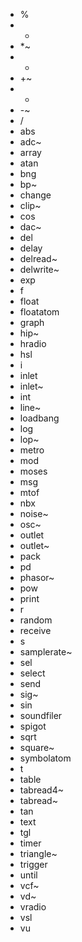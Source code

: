 - %
- *
- *~
- +
- +~
- -
- -~
- /
- abs
- adc~
- array
- atan
- bng
- bp~
- change
- clip~
- cos
- dac~
- del
- delay
- delread~
- delwrite~
- exp
- f
- float
- floatatom
- graph
- hip~
- hradio
- hsl
- i
- inlet
- inlet~
- int
- line~
- loadbang
- log
- lop~
- metro
- mod
- moses
- msg
- mtof
- nbx
- noise~
- osc~
- outlet
- outlet~
- pack
- pd
- phasor~
- pow
- print
- r
- random
- receive
- s
- samplerate~
- sel
- select
- send
- sig~
- sin
- soundfiler
- spigot
- sqrt
- square~
- symbolatom
- t
- table
- tabread4~
- tabread~
- tan
- text
- tgl
- timer
- triangle~
- trigger
- until
- vcf~
- vd~
- vradio
- vsl
- vu
